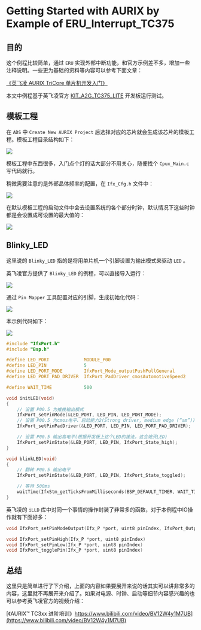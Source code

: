 # Getting Started with AURIX by Example of ERU_Interrupt_TC375

## 目的

这个例程比较简单，通过 `ERU` 实现外部中断功能，和官方示例差不多，增加一些注释说明。一些更为基础的资料等内容可以参考下面文章：

[《英飞凌 AURIX TriCore 单片机开发入门》](https://blog.csdn.net/Naisu_kun/article/details/136997615)

本文中例程基于英飞凌官方 [KIT_A2G_TC375_LITE](https://www.infineon.com/cms/en/product/evaluation-boards/kit_a2g_tc375_lite/) 开发板运行测试。


## 模板工程

在 `ADS` 中 `Create New AURIX Project` 后选择对应的芯片就会生成该芯片的模板工程。模板工程目录结构如下：

![](./img/project.png)

模板工程中东西很多，入门点个灯的话大部分不用关心，随便找个 `Cpux_Main.c` 写代码就行。

稍微需要注意的是外部晶体频率的配置，在 `Ifx_Cfg.h` 文件中：

![](./img/xtal.png)


在默认模板工程的启动文件中会去设置系统的各个部分时钟，默认情况下这些时钟都是会设置成可设置的最大值的：

![](./img/clock.png)



## Blinky_LED

这里说的 `Blinky_LED` 指的是将用单片机一个引脚设置为输出模式来驱动 `LED` 。

英飞凌官方提供了 `Blinky_LED` 的例程，可以直接导入运行：

![](./img/examples.png)


通过 `Pin Mapper` 工具配置对应的引脚，生成初始化代码：

![](./img/pincfg.png)


本示例代码如下：

![](./img/code.png)

```c
#include "IfxPort.h"
#include "Bsp.h"

#define LED_PORT             MODULE_P00
#define LED_PIN              5
#define LED_PORT_MODE        IfxPort_Mode_outputPushPullGeneral
#define LED_PORT_PAD_DRIVER  IfxPort_PadDriver_cmosAutomotiveSpeed2

#define WAIT_TIME            500

void initLED(void)
{
    // 设置 P00.5 为推挽输出模式
    IfxPort_setPinMode(&LED_PORT, LED_PIN, LED_PORT_MODE);
    // 设置 P00.5 为cmos电平、启动能力2(Strong driver, medium edge (“sm”))
    IfxPort_setPinPadDriver(&LED_PORT, LED_PIN, LED_PORT_PAD_DRIVER);

    // 设置 P00.5 输出高电平(根据开发板上这个LED的接法，这会熄灭LED)
    IfxPort_setPinState(&LED_PORT, LED_PIN, IfxPort_State_high);
}

void blinkLED(void)
{
    // 翻转 P00.5 输出电平
    IfxPort_setPinState(&LED_PORT, LED_PIN, IfxPort_State_toggled);

    // 等待 500ms
    waitTime(IfxStm_getTicksFromMilliseconds(BSP_DEFAULT_TIMER, WAIT_TIME));
}
```

英飞凌的 `iLLD` 库中对同一个事情的操作封装了非常多的函数，对于本例程中IO操作就有下面好多：

```c
void IfxPort_setPinModeOutput(Ifx_P *port, uint8 pinIndex, IfxPort_OutputMode mode, IfxPort_OutputIdx index)

void IfxPort_setPinHigh(Ifx_P *port, uint8 pinIndex)
void IfxPort_setPinLow(Ifx_P *port, uint8 pinIndex)
void IfxPort_togglePin(Ifx_P *port, uint8 pinIndex)
```


## 总结

这里只是简单进行了下介绍，上面的内容如果要展开来说的话其实可以讲非常多的内容，这里就不再展开来介绍了。如果对电源、时钟、启动等细节内容感兴趣的也可以参考英飞凌官方的视频介绍：

[《AURIX™ TC3xx 进阶培训》https://www.bilibili.com/video/BV12W4y1M7UB](https://www.bilibili.com/video/BV12W4y1M7UB)

  
